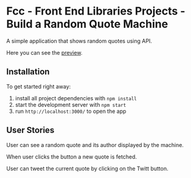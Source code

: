 # Fcc - Front End Libraries Projects - Build a Random Quote Machine

A simple application that shows random quotes using API.

Here you can see the [preview](https://Huys952759.github.io/Random-Quote-Machine/).

## Installation

To get started right away:

1. install all project dependencies with ``` npm install ```
2. start the development server with ``` npm start ```
3. run ``` http://localhost:3000/ ``` to open the app

## User Stories

User can see a random quote and its author displayed by the machine.

When user clicks the button a new quote is fetched.

User can tweet the current quote by clicking on the Twitt button.
